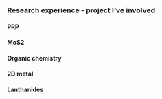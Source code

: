### Research experience - project I‘ve involved

#### PRP



#### MoS2



#### Organic chemistry



#### 2D metal



#### Lanthanides

